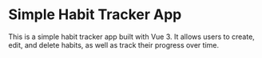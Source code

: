 # Simple Habit Tracker App

This is a simple habit tracker app built with Vue 3. It allows users to create, edit, and delete habits, as well as track their progress over time.